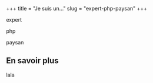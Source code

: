 +++
title = "Je suis un..."
slug = "expert-php-paysan"
+++


expert

php

paysan

## En savoir plus

lala
